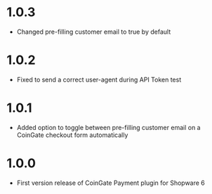 # 1.0.3
- Changed pre-filling customer email to true by default
# 1.0.2
- Fixed to send a correct user-agent during API Token test
# 1.0.1
- Added option to toggle between pre-filling customer email on a CoinGate checkout form automatically
# 1.0.0
- First version release of CoinGate Payment plugin for Shopware 6
